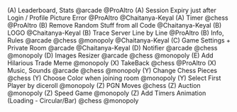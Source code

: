 (A) Leaderboard, Stats @arcade @ProAltro
(A) Session Expiry just after Login / Profile Picture Error @ProAltro @Chaitanya-Keyal
(A) Timer @chess @ProAltro
(B) Remove Random Stuff from all Code @Chaitanya-Keyal
(B) LOGO @Chaitanya-Keyal
(B) Trace Server Line by Line @ProAltro
(B) Info, Rules @arcade @chess @monopoly @Chaitanya-Keyal
(C) Game Settings + Private Room @arcade @Chaitanya-Keyal
(D) Notifier @arcade @chess @monopoly
(D) Images Resizer @arcade @chess @monopoly
(E) Add Hilarious Trade Meme @monopoly
(X) TakeBack @chess @ProAltro
(X) Music, Sounds @arcade @chess @monopoly
(Y) Change Chess Pieces @chess
(Y) Choose Color when joining room @monopoly
(Y) Select First Player by diceroll @monopoly
(Z) PGN Moves @chess
(Z) Auction @monopoly
(Z) Speed Game @monopoly
(Z) Add Timers Animation (Loading - Circular/Bar) @chess @monopoly
